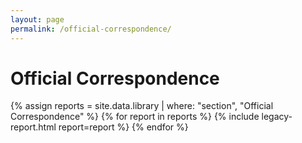 ```yaml
---
layout: page
permalink: /official-correspondence/
---
```


# Official Correspondence

{% assign reports = site.data.library | where: "section", "Official Correspondence" %}
{% for report in reports %}
  {% include legacy-report.html report=report %}
{% endfor %}
